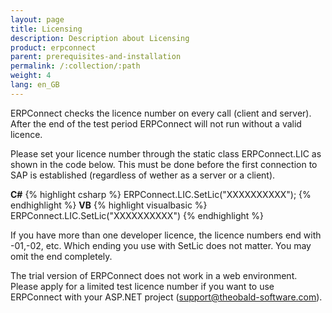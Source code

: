 ```yaml
---
layout: page
title: Licensing
description: Description about Licensing
product: erpconnect
parent: prerequisites-and-installation
permalink: /:collection/:path
weight: 4
lang: en_GB
---
```


ERPConnect checks the licence number on every call (client and server). After the end of the test period ERPConnect will not run without a valid licence.  
  
Please set your licence number through the static class ERPConnect.LIC as shown in the code below. This must be done before the first connection to SAP is established (regardless of wether as a server or a client).  

**C#**
{% highlight csharp %}
ERPConnect.LIC.SetLic("XXXXXXXXXX");
{% endhighlight %}
**VB**
{% highlight visualbasic %}
ERPConnect.LIC.SetLic("XXXXXXXXXX")
{% endhighlight %}  
  
If you have more than one developer licence, the licence numbers end with -01,-02, etc. Which ending you use with SetLic does not matter. You may omit the end completely.  
  
The trial version of ERPConnect does not work in a web environment. Please apply for a limited test licence number if you want to use ERPConnect with your ASP.NET project ([support@theobald-software.com](support@theobald-software.com)).  